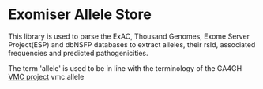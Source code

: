 Exomiser Allele Store
==
This library is used to parse the ExAC, Thousand Genomes, Exome Server Project(ESP) and dbNSFP databases to extract alleles, their rsId, associated frequencies and predicted pathogenicities.

The term 'allele' is used to be in line with the terminology of the GA4GH [VMC project](https://github.com/ga4gh/vmc)
vmc:allele
